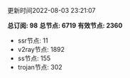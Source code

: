 更新时间2022-08-03 23:21:07

**总订阅: 98**
**总节点: 6719**
**有效节点: 2360**
- ssr节点: 11
- v2ray节点: 1892
- ss节点: 155
- trojan节点: 302
